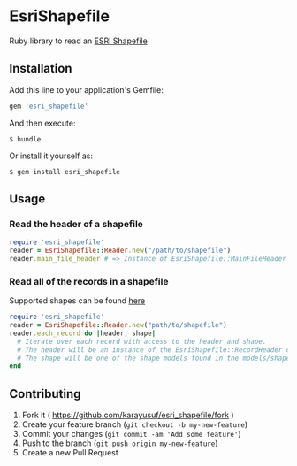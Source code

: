 # EsriShapefile

Ruby library to read an [ESRI Shapefile](https://www.esri.com/library/whitepapers/pdfs/shapefile.pdf)

## Installation

Add this line to your application's Gemfile:

```ruby
gem 'esri_shapefile'
```

And then execute:

    $ bundle

Or install it yourself as:

    $ gem install esri_shapefile

## Usage

### Read the header of a shapefile

```ruby
require 'esri_shapefile'
reader = EsriShapefile::Reader.new("/path/to/shapefile")
reader.main_file_header # => Instance of EsriShapefile::MainFileHeader
```

### Read all of the records in a shapefile

Supported shapes can be found [here](lib/esri_shapefile/models/shapes)

```ruby
require 'esri_shapefile'
reader = EsriShapefile::Reader.new("path/to/shapefile")
reader.each_record do |header, shape|
  # Iterate over each record with access to the header and shape.
  # The header will be an instance of the EsriShapefile::RecordHeader class.
  # The shape will be one of the shape models found in the models/shapes directory. Example: EsriShapefile::Shapes::Polygon
end
```

## Contributing

1. Fork it ( https://github.com/karayusuf/esri_shapefile/fork )
2. Create your feature branch (`git checkout -b my-new-feature`)
3. Commit your changes (`git commit -am 'Add some feature'`)
4. Push to the branch (`git push origin my-new-feature`)
5. Create a new Pull Request
